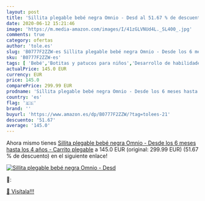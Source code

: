 ```yaml
---
layout: post
title: 'Sillita plegable bebé negra Omnio - Desd al 51.67 % de descuento'
date: 2020-06-12 15:21:46
image: 'https://m.media-amazon.com/images/I/41zGLVNUd4L._SL400_.jpg'
comments: true
category: ofertas
author: 'tole.es'
slug: 'B0777F2ZZW-es Sillita plegable bebé negra Omnio - Desde los 6 meses...'
sku: 'B0777F2ZZW-es'
tags: [ 'Bebé','Botitas y patucos para niños','Desarrollo de habilidades motoras','Juguetes','Juguetes para Bebés y primera infancia','Juguetes para apilar y encajar','Juguetes y juegos','Lactancia y alimentación','Recipientes para comida','Zapatos','Zapatos para bebés','Zapatos para niños','Zapatos y complementos','bebé', ]
actualPrice: 145.0 EUR
currency: EUR
price: 145.0
comparePrice: 299.99 EUR
prodname: 'Sillita plegable bebé negra Omnio - Desde los 6 meses hasta los 4 años - Carrito plegable'
country: 'es'
flag: '🇪🇸'
brand: ''
buyurl: 'https://www.amazon.es/dp/B0777F2ZZW/?tag=tolees-21'
descuento: '51.67'
average: '145.0'
---
```


Ahora mismo tienes [Sillita plegable bebé negra Omnio - Desde los 6 meses hasta los 4 años - Carrito plegable](https://www.amazon.es/dp/B0777F2ZZW/?tag=tolees-21) a 145.0 EUR (original: 299.99 EUR) (51.67 %  de descuento) en el siguiente enlace!

[![Sillita plegable bebé negra Omnio - Desd](https://m.media-amazon.com/images/I/41zGLVNUd4L._SL400_.jpg)](https://www.amazon.es/dp/B0777F2ZZW/?tag=tolees-21)

🔎:


[🛒 Visítala!!!](https://www.amazon.es/dp/B0777F2ZZW/?tag=tolees-21)
